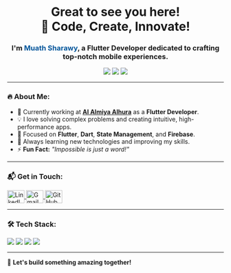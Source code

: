 <h1 align="center">Great to see you here!<br> 
  🚀 <span>Code, Create, Innovate!</span>
</h1>

<h3 align="center">
  I'm <b style="color:#02569B;">Muath Sharawy</b>,  
  a Flutter Developer dedicated to crafting top-notch mobile experiences.
</h3>

<p align="center">
  <img src="https://img.shields.io/badge/Flutter-02569B?style=for-the-badge&logo=flutter&logoColor=white"/>
  <img src="https://img.shields.io/badge/Dart-0175C2?style=for-the-badge&logo=dart&logoColor=white"/>
  <img src="https://img.shields.io/badge/Firebase-FFCA28?style=for-the-badge&logo=firebase&logoColor=black"/>
</p>

---

### 🔥 About Me:
- 💼 Currently working at **[Al Almiya Alhura](https://www.linkedin.com/company/alalmiyaalhura/)** as a **Flutter Developer**.  
- 💡 I love solving complex problems and creating intuitive, high-performance apps.  
- 🎯 Focused on **Flutter**, **Dart**, **State Management**, and **Firebase**.  
- 🚀 Always learning new technologies and improving my skills.  
- ⚡ **Fun Fact:** *"Impossible is just a word!"*  

---

### 📬 Get in Touch:
<p align="left">
  <!-- LinkedIn -->
  <a href="https://linkedin.com/in/muathsharawy99" target="_blank">
    <img align="center" src="https://raw.githubusercontent.com/rahuldkjain/github-profile-readme-generator/master/src/images/icons/Social/linked-in-alt.svg" alt="LinkedIn" height="30" width="40" />
  </a>

  <!-- Gmail -->
  <a href="mailto:muath0sharawy@gmail.com">
    <img align="center" src="https://upload.wikimedia.org/wikipedia/commons/7/7e/Gmail_icon_%282020%29.svg" alt="Gmail" height="30" width="40" />
  </a>

  <!-- GitHub -->
  <a href="https://github.com/muathsharawy99">
    <img align="center" src="https://raw.githubusercontent.com/rahuldkjain/github-profile-readme-generator/master/src/images/icons/Social/github.svg" alt="GitHub" height="30" width="40" />
  </a>
</p>

---

### 🛠️ Tech Stack:
<p align="left">
  <a href="https://flutter.dev" target="_blank"><img src="https://img.shields.io/badge/Flutter-02569B?style=for-the-badge&logo=flutter&logoColor=white"/></a>
  <a href="https://dart.dev" target="_blank"><img src="https://img.shields.io/badge/Dart-0175C2?style=for-the-badge&logo=dart&logoColor=white"/></a>
  <a href="https://firebase.google.com/" target="_blank"><img src="https://img.shields.io/badge/Firebase-FFCA28?style=for-the-badge&logo=firebase&logoColor=black"/></a>
  <a href="https://www.figma.com/" target="_blank"><img src="https://img.shields.io/badge/Figma-F24E1E?style=for-the-badge&logo=figma&logoColor=white"/></a>
</p>

---

🚀 **Let's build something amazing together!**  
